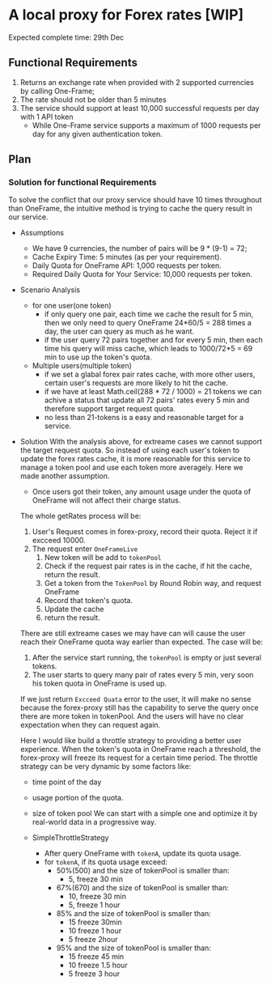 # A local proxy for Forex rates [WIP]

Expected complete time: 29th Dec

## Functional Requirements
1. Returns an exchange rate when provided with 2 supported currencies by calling One-Frame;
2. The rate should not be older than 5 minutes
3. The service should support at least 10,000 successful requests per day with 1 API token
    * While One-Frame service supports a maximum of 1000 requests per day for any given authentication token.


## Plan

### Solution for functional Requirements
To solve the conflict that our proxy service should have 10 times throughout than OneFrame, the intuitive method is trying to cache the query result in our service.

* Assumptions
  * We have 9 currencies, the number of pairs will be 9 * (9-1) = 72;
  * Cache Expiry Time: 5 minutes (as per your requirement).
  * Daily Quota for OneFrame API: 1,000 requests per token.
  * Required Daily Quota for Your Service: 10,000 requests per token.

* Scenario Analysis
  * for one user(one token)
    * if only query one pair, each time we cache the result for 5 min, then we only need to query OneFrame 24*60/5 = 288 times a day, the user can query as much as he want.
    * if the user query 72 pairs together and for every 5 min, then each time his query will miss cache, which leads to 1000/72*5 = 69 min to use up the token's quota.
  * Multiple users(multiple token)
    * if we set a glabal forex pair rates cache, with more other users, certain user's requests are more likely to hit the cache. 
    * if we have at least Math.ceil(288 * 72 / 1000) = 21 tokens we can achive a status that update all 72 pairs' rates every 5 min and therefore support target request quota.
    * no less than 21-tokens is a easy and reasonable target for a service.
    
* Solution
  With the analysis above, for extreame cases we cannot support the target request quota. So instead of using each user's token to update the forex rates cache, it is more reasonable for this service to manage a token pool and use each token more averagely. Here we made another assumption.

  * Once users got their token, any amount usage under the quota of OneFrame will not affect their charge status.

  The whole getRates process will be:
  1. User's Request comes in forex-proxy, record their quota. Reject it if excceed 10000.
  2. The request enter `OneFrameLive`
     1. New token will be add to `tokenPool`
     2. Check if the request pair rates is in the cache, if hit the cache, return the result.
     3. Get a token from the `TokenPool` by Round Robin way, and request OneFrame
     4. Record that token's quota.
     5. Update the cache
     6. return the result.

  There are still extreame cases we may have can will cause the user reach their OneFrame quota way earlier than expected.
  The case will be:
  1. After the service start running, the `tokenPool` is empty or just several tokens.
  2. The user starts to query many pair of rates every 5 min, very soon his token quota in OneFrame is used up.

  If we just return `Excceed Quata` error to the user, it will make no sense because the forex-proxy still has the capability to serve the query once there are more token in tokenPool. And the users will have no clear expectation when they can request again.

  Here I would like build a throttle strategy to providing a better user experience. When the token's quota in OneFrame reach a threshold, the forex-proxy will freeze its request for a certain time period.
  The throttle strategy can be very dynamic by some factors like:
    * time point of the day
    * usage portion of the quota.
    * size of token pool
  We can start with a simple one and optimize it by real-world data in a progressive way.

  * SimpleThrottleStrategy
    * After query OneFrame with `tokenA`, update its quota usage.
    * for `tokenA`, if its quota usage exceed:
      * 50%(500) and the size of tokenPool is smaller than:
        * 5, freeze 30 min
      * 67%(670) and the size of tokenPool is smaller than:
        * 10, freeze 30 min
        * 5, freeze 1 hour
      * 85% and the size of tokenPool is smaller than:
        * 15 freeze 30min
        * 10 freeze 1 hour
        * 5 freeze  2hour
      * 95% and the size of tokenPool is smaller than:
        * 15 freeze 45 min
        * 10 freeze 1.5 hour
        * 5 freeze  3 hour


  

  
        